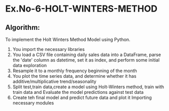 # Ex.No-6-HOLT-WINTERS-METHOD

## Algorithm:
To implement the Holt Winters Method Model using Python.
1. You import the necessary libraries
2. You load a CSV file containing daily sales data into a DataFrame, parse the 'date' column as
datetime, set it as index, and perform some initial data exploration
3. Resample it to a monthly frequency beginning of the month
4. You plot the time series data, and determine whether it has additive/multiplicative
trend/seasonality
5. Split test,train data,create a model using Holt-Winters method, train with train data and
Evaluate the model predictions against test data
6. Create teh final model and predict future data and plot it
Importing necessary modules



